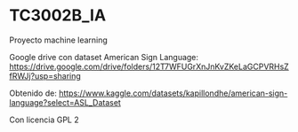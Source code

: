 # TC3002B_IA
Proyecto machine learning

Google drive con dataset American Sign Language:
https://drive.google.com/drive/folders/12T7WFUGrXnJnKvZKeLaGCPVRHsZfRWJj?usp=sharing

Obtenido de:
https://www.kaggle.com/datasets/kapillondhe/american-sign-language?select=ASL_Dataset

Con licencia
GPL 2
